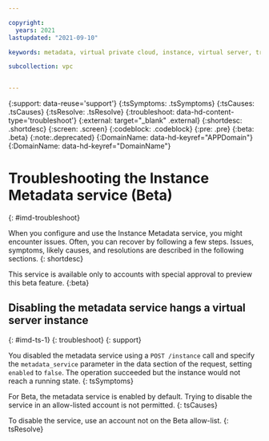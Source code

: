 ```yaml
---

copyright:
  years: 2021
lastupdated: "2021-09-10"

keywords: metadata, virtual private cloud, instance, virtual server, troubleshooting, troubleshoot

subcollection: vpc


---
```


{:support: data-reuse='support'}
{:tsSymptoms: .tsSymptoms}
{:tsCauses: .tsCauses}
{:tsResolve: .tsResolve}
{:troubleshoot: data-hd-content-type='troubleshoot'}
{:external: target="_blank" .external}
{:shortdesc: .shortdesc}
{:screen: .screen}
{:codeblock: .codeblock}
{:pre: .pre}
{:beta: .beta}
{:note:.deprecated}
{:DomainName: data-hd-keyref="APPDomain"}
{:DomainName: data-hd-keyref="DomainName"}

# Troubleshooting the Instance Metadata service (Beta)
{: #imd-troubleshoot}

When you configure and use the Instance Metadata service, you might encounter issues. Often, you can recover by following a few steps. Issues, symptoms, likely causes, and resolutions are described in the following sections.
{: shortdesc}

This service is available only to accounts with special approval to preview this beta feature.
{:beta}

## Disabling the metadata service hangs a virtual server instance
{: #imd-ts-1}
{: troubleshoot}
{: support}

You disabled the metadata service using a `POST /instance` call and specify the `metadata_service` parameter in the data section of the request, setting `enabled` to `false`. The operation succeeded but the instance would not reach a running state.
{: tsSymptoms}

For Beta, the metadata service is enabled by default. Trying to disable the service in an allow-listed account is not permitted.
{: tsCauses}

To disable the service, use an account not on the Beta allow-list.
{: tsResolve}
